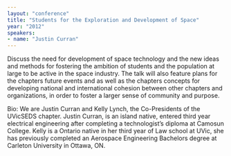 ```yaml
---
layout: "conference"
title: "Students for the Exploration and Development of Space"
year: "2012"
speakers:
- name: "Justin Curran"
---
```



Discuss the need for development of space technology and the new ideas and
methods for fostering the ambition of students and the population at large to
be active in the space industry. The talk will also feature plans for the
chapters future events and as well as the chapters concepts for developing
national and international cohesion between other chapters and organizations,
in order to foster a larger sense of community and purpose.

Bio: We are Justin Curran and Kelly Lynch, the Co-Presidents of the UVicSEDS
chapter. Justin Curran, is an island native, entered third year electrical
engineering after completing a technologist’s diploma at Camosun College.
Kelly is a Ontario native in her third year of Law school at UVic, she has
previously completed an Aerospace Engineering Bachelors degree at Carleton
University in Ottawa, ON.


[//]: # (Retrieved from https://web.archive.org/web/20210413200729/https://www.ideawave.ca/2012-conference/students-for-the-exploration-and-development-of-space)